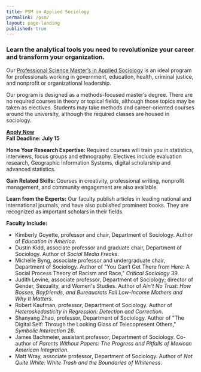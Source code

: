 ```yaml
---
title: PSM in Applied Sociology
permalink: /psm/
layout: page-landing
published: true
---
```

### Learn the analytical tools you need to revolutionize your career and transform your organization.

 Our [Professional Science Master’s in Applied Sociology](http://bulletin.temple.edu/graduate/scd/cla/applied-sociology-psm/) is an ideal program for professionals working in government, education, health, criminal justice, and nonprofit or organizational leadership.

 Our program is designed as a methods-focused master’s degree. There are no required courses in theory or topical fields, although those topics may be taken as electives. Students may take methods and career-oriented courses around the university, although the required classes are housed in sociology.

 **[Apply Now](https://prd-wlssb.temple.edu/prod8/bwskalog.P_DispLoginNon)**<br />
 **Fall Deadline: July 15**

 **Hone Your Research Expertise:**
 Required courses will train you in statistics, interviews, focus groups and ethnography. Electives include evaluation research, Geographic Information Systems, digital scholarship and advanced statistics.

 **Gain Related Skills:**
 Courses in creativity, professional writing, nonprofit management, and community engagement are also available.

 **Learn from the Experts:**
 Our faculty publish articles in leading national and international journals, and have also published prominent books. They are recognized as important scholars in their fields.

 **Faculty Include:**
 - Kimberly Goyette, professor and chair, Department of Sociology. Author of _Education in America_.
 - Dustin Kidd, associate professor and graduate chair, Department of Sociology. Author of _Social Media Freaks_.
 - Michelle Byng, associate professor and undergraduate chair, Department of Sociology. Author of "You Can’t Get There from Here: A Social Process Theory of Racism and Race," _Critical Sociology_ 39.
 - Judith Levine, associate professor, Department of Sociology; director of Gender, Sexuality, and Women's Studies. Author of _Ain't No Trust: How Bosses, Boyfriends, and Bureaucrats Fail Low-Income Mothers and Why It Matters_.
 - Robert Kaufman, professor, Department of Sociology. Author of _Heteroskedasticity in Regression: Detection and Correction_.
 - Shanyang Zhao, professor, Department of Sociology. Author of "The Digital Self: Through the Looking Glass of Telecopresent Others," _Symbolic Interaction_ 28.
 - James Bachmeier, assistant professor, Department of Sociology. Co-author of _Parents Without Papers: The Progress and Pitfalls of Mexican American Integration_.
 - Matt Wray, associate professor, Department of Sociology. Author of _Not Quite White: White Trash and the Boundaries of Whiteness_.
 
